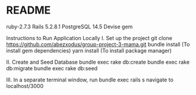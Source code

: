 # README

ruby-2.7.3
Rails 5.2.8.1
PostgreSQL 14.5
Devise gem

Instructions to Run Application Locally
I. Set up the project
git clone https://github.com/abezxodus/group-project-3-mama.git
bundle install (To install gem dependencies)
yarn install (To install package manager)

II. Create and Seed Database
bundle exec rake db:create
bundle exec rake db:migrate
bundle exec rake db:seed 

III. In a separate terminal window,
run bundle exec rails s
navigate to localhost/3000